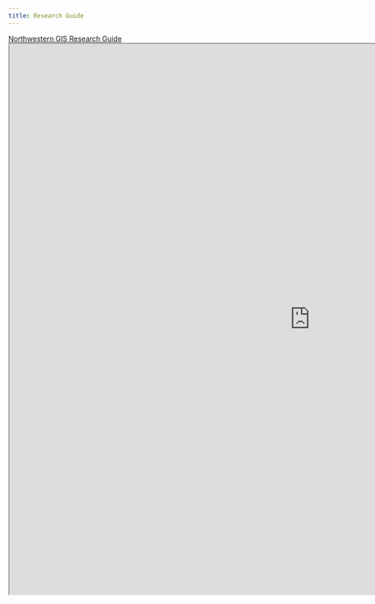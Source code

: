 ```yaml
---
title: Research Guide
---
```

<html>
  <a href="https://libguides.northwestern.edu/gis">Northwestern GIS Research Guide</a>
  <br>
<center><iframe src="https://libguides.northwestern.edu/gis" width=1200px height=1100px></iframe> 
  </html>
